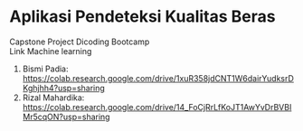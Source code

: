 # Aplikasi Pendeteksi Kualitas Beras
Capstone Project Dicoding Bootcamp
<br>
Link Machine learning
1. Bismi Padia: https://colab.research.google.com/drive/1xuR358jdCNT1W6dairYudksrDKghjhh4?usp=sharing
2. Rizal Mahardika: https://colab.research.google.com/drive/14_FoCjRrLfKoJT1AwYvDrBVBIMr5cqON?usp=sharing 
